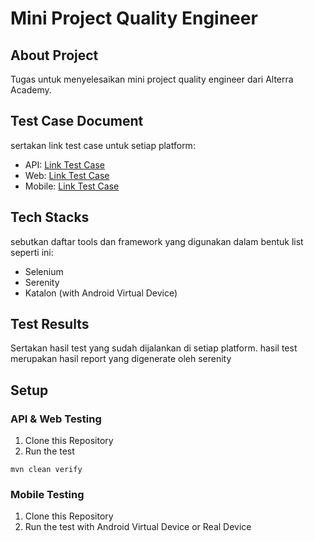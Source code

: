 # Mini Project Quality Engineer

## About Project
Tugas untuk menyelesaikan mini project quality engineer dari Alterra Academy.

## Test Case Document
sertakan link test case untuk setiap platform:
- API: [Link Test Case](https://docs.google.com/spreadsheets/d/1dVJ3fr66i5ojvH83zzqS6Da9vn_6FS1L8CT6dUjzLbA/edit?usp=sharing)
- Web: [Link Test Case](https://docs.google.com/spreadsheets/d/1Y2fLAUIErDw5cXAjVorgBM6yVtBI3HwZtxLKxL2gJ0I/edit?usp=sharing)
- Mobile: [Link Test Case](https://docs.google.com/spreadsheets/d/19qcb5O7VqdH9545iA0veBFM6J5Ya_lDAkpIJZsHKoX4/edit?usp=sharing)

## Tech Stacks
sebutkan daftar tools dan framework yang digunakan dalam bentuk list seperti ini:
- Selenium
- Serenity
- Katalon (with Android Virtual Device)

## Test Results
Sertakan hasil test yang sudah dijalankan di setiap platform. hasil test merupakan hasil report yang digenerate oleh serenity

## Setup 
### API & Web Testing
1. Clone this Repository
2. Run the test
```shell
mvn clean verify
```

### Mobile Testing
1. Clone this Repository
2. Run the test with Android Virtual Device or Real Device
